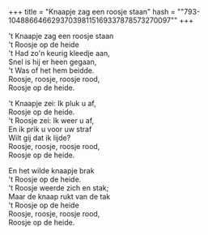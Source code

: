 +++
title = "Knaapje zag een roosje staan"
hash = "\"793-104886646629370398115169337878573270097\""
+++

't Knaapje zag een roosje staan  
't Roosje op de heide  
't Had zo'n keurig kleedje aan,  
Snel is hij er heen gegaan,  
't Was of het hem beidde.  
Roosje, roosje, roosje rood,  
Roosje op de heide.

't Knaapje zei: Ik pluk u af,  
Roosje op de heide.  
't Roosje zei: Ik weer u af,  
En ik prik u voor uw straf  
Wilt gij dat ik lijde?  
Roosje, roosje, roosje rood,  
Roosje op de heide.

En het wilde knaapje brak  
't Roosje op de heide.  
't Roosje weerde zich en stak;  
Maar de knaap rukt van de tak  
't Roosje op de heide  
Roosje, roosje, roosje rood,  
Roosje op de heide.